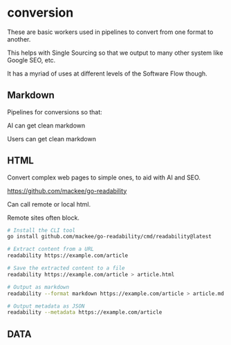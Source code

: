 # conversion

These are basic workers used in pipelines to convert from one format to another.

This helps with Single Sourcing so that we output to many other system like Google SEO, etc. 

It has a myriad of uses at different levels of the Software Flow though.

## Markdown

Pipelines for conversions so that:

AI can get clean markdown

Users can get clean markdown


## HTML

Convert complex web pages to simple ones, to aid with AI and SEO.

https://github.com/mackee/go-readability

Can call remote or local html.

Remote sites often block. 


```sh
# Install the CLI tool
go install github.com/mackee/go-readability/cmd/readability@latest

# Extract content from a URL
readability https://example.com/article

# Save the extracted content to a file
readability https://example.com/article > article.html

# Output as markdown
readability --format markdown https://example.com/article > article.md

# Output metadata as JSON
readability --metadata https://example.com/article
```

## DATA



